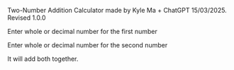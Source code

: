 Two-Number Addition Calculator made by Kyle Ma + ChatGPT 15/03/2025. Revised 1.0.0

Enter whole or decimal number for the first number

Enter whole or decimal number for the second number

It will add both together.
